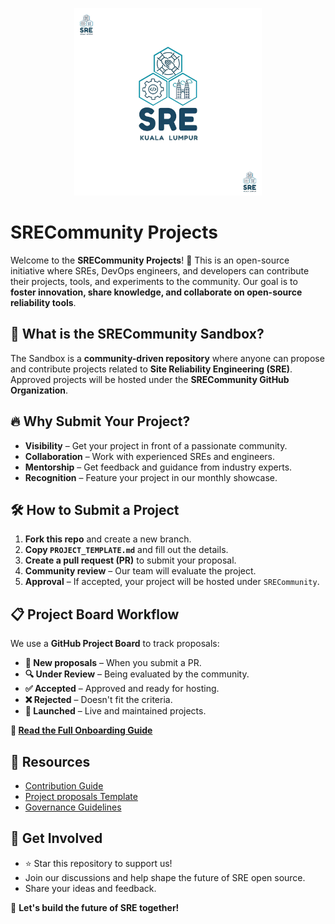 <p align="center">
  <img src="https://github.com/OpenSREHub/projects/blob/eea3ff1916e886904a763a28c12ec999a204bb6c/.github/Official%20Logo%20%7C%20SRE-KL.jpeg?raw=true" alt="SRE-KL Logo" width="300"/>
</p>

# SRECommunity Projects

Welcome to the **SRECommunity Projects**! 🚀 This is an open-source initiative where SREs, DevOps engineers, and developers can contribute their projects, tools, and experiments to the community. 
Our goal is to **foster innovation, share knowledge, and collaborate on open-source reliability tools**.

## 📌 What is the SRECommunity Sandbox?
The Sandbox is a **community-driven repository** where anyone can propose and contribute projects related to **Site Reliability Engineering (SRE)**. Approved projects will be hosted under the **SRECommunity GitHub Organization**.

## 🔥 Why Submit Your Project?
- **Visibility** – Get your project in front of a passionate community.
- **Collaboration** – Work with experienced SREs and engineers.
- **Mentorship** – Get feedback and guidance from industry experts.
- **Recognition** – Feature your project in our monthly showcase.

## 🛠️ How to Submit a Project

1. **Fork this repo** and create a new branch.
2. **Copy `PROJECT_TEMPLATE.md`** and fill out the details.
3. **Create a pull request (PR)** to submit your proposal.
4. **Community review** – Our team will evaluate the project.
5. **Approval** – If accepted, your project will be hosted under `SRECommunity`.

## 📋 Project Board Workflow
We use a **GitHub Project Board** to track proposals:
- **📝 New proposals** – When you submit a PR.
- **🔍 Under Review** – Being evaluated by the community.
- **✅ Accepted** – Approved and ready for hosting.
- **❌ Rejected** – Doesn't fit the criteria.
- **🚀 Launched** – Live and maintained projects.
  
**📖 [Read the Full Onboarding Guide](ONBOARDING.md)**

## 📖 Resources
- [Contribution Guide](CONTRIBUTING.md)
- [Project proposals Template](PROJECT_TEMPLATE.md)
- [Governance Guidelines](GOVERNANCE.md)

## 🌟 Get Involved
- ⭐ Star this repository to support us!
- Join our discussions and help shape the future of SRE open source.
- Share your ideas and feedback.

🚀 **Let's build the future of SRE together!**
